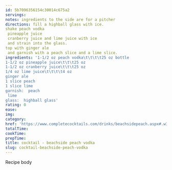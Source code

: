 ```yaml
---
id: 5b7096356154c30014c675a2
servings:
notes: ingredients to the side are for a pitcher
directions: fill a highball glass with ice.
shake peach vodka
 pineapple juice
 cranberry juice and lime juice with ice
 and strain into the glass.
top with ginger ale
 and garnish with a peach slice and a lime slice.
ingredients: '1-1/2 oz peach vodka\t\t\t\t25 oz bottle
1-1/2 oz pineapple juice\t\t\t25 oz
1-1/2 oz cranberry juice\t\t\t25 oz
1/4 oz lime juice\t\t\t\t4 oz
ginger ale
1 slice peach
1 slice lime
garnish:  peach
 lime
glass:  highball glass'
rating: 0
ease:
img:
category:
href: 'https://www.completecocktails.com/drinks/beachsidepeach.aspx#.w3cvmtmjliu'
totalTime:
cookTime:
prepTime:
title: cocktail - beachside peach vodka
slug: cocktail-beachside-peach-vodka
---
```

Recipe body